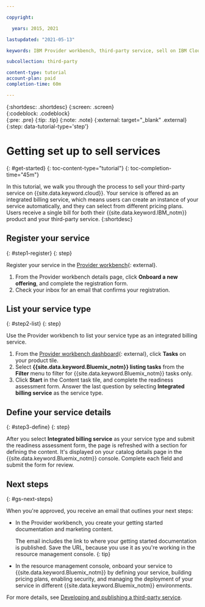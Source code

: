 ```yaml
---

copyright:

  years: 2015, 2021

lastupdated: "2021-05-13"

keywords: IBM Provider workbench, third-party service, sell on IBM Cloud, resource management console, RMC, provider workbench, integrated billing service

subcollection: third-party

content-type: tutorial
account-plan: paid
completion-time: 60m

---
```


{:shortdesc: .shortdesc}
{:screen: .screen}  
{:codeblock: .codeblock}  
{:pre: .pre}
{:tip: .tip}
{:note: .note}
{:external: target="_blank" .external}
{:step: data-tutorial-type='step'} 

# Getting set up to sell services
{: #get-started}
{: toc-content-type="tutorial"} 
{: toc-completion-time="45m"} 

In this tutorial, we walk you through the process to sell your third-party service on {{site.data.keyword.cloud}}. Your service is offered as an integrated billing service, which means users can create an instance of your service automatically, and they can select from different pricing plans. Users receive a single bill for both their {{site.data.keyword.IBM_notm}} product and your third-party service.
{:shortdesc}

## Register your service
{: #step1-register}
{: step}

Register your service in the [Provider workbench](https://www.ibm.com/marketplace/workbench/){: external}.

1. From the Provider workbench details page, click **Onboard a new offering**, and complete the registration form.
2. Check your inbox for an email that confirms your registration.

## List your service type
{: #step2-list}
{: step}

Use the Provider workbench to list your service type as an integrated billing service.

1. From the [Provider workbench dashboard](https://www.ibm.com/marketplace/workbench/provider/dashboard){: external}, click **Tasks** on your product tile.
2. Select **{{site.data.keyword.Bluemix_notm}} listing tasks** from the **Filter** menu to filter for {{site.data.keyword.Bluemix_notm}} tasks only.
3. Click **Start** in the Content task tile, and complete the readiness assessment form. Answer the last question by selecting **Integrated billing service** as the service type.

## Define your service details
{: #step3-define}
{: step}

After you select **Integrated billing service** as your service type and submit the readiness assessment form, the page is refreshed with a section for defining the content. It's displayed on your catalog details page in the {{site.data.keyword.Bluemix_notm}} console. Complete each field and submit the form for review. 

## Next steps
{: #gs-next-steps}

When you're approved, you receive an email that outlines your next steps:

* In the Provider workbench, you create your getting started documentation and marketing content.

  The email includes the link to where your getting started documentation is published. Save the URL, because you use it as you're working in the resource management console. 
  {: tip}

* In the resource management console, onboard your service to {{site.data.keyword.Bluemix_notm}} by defining your service, building pricing plans, enabling security, and managing the deployment of your service in different {{site.data.keyword.Bluemix_notm}} environments. 

For more details, see [Developing and publishing a third-party service](/docs/third-party?topic=third-party-overview#overview). 




